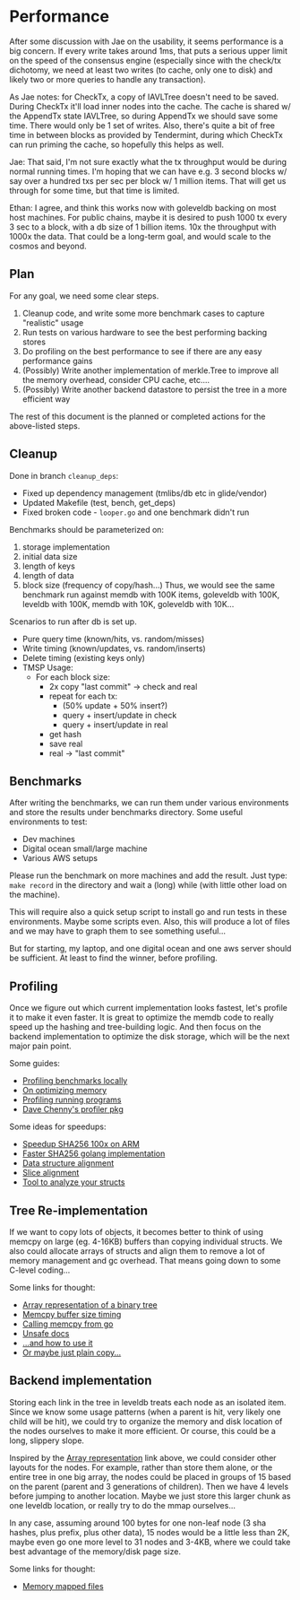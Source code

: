 # Performance

After some discussion with Jae on the usability, it seems performance is a big concern.  If every write takes around 1ms, that puts a serious upper limit on the speed of the consensus engine (especially since with the check/tx dichotomy, we need at least two writes (to cache, only one to disk) and likely two or more queries to handle any transaction).

As Jae notes: for CheckTx, a copy of IAVLTree doesn't need to be saved. During CheckTx it'll load inner nodes into the cache. The cache is shared w/ the AppendTx state IAVLTree, so during AppendTx we should save some time. There would only be 1 set of writes. Also, there's quite a bit of free time in between blocks as provided by Tendermint, during which CheckTx can run priming the cache, so hopefully this helps as well.

Jae: That said, I'm not sure exactly what the tx throughput would be during normal running times. I'm hoping that we can have e.g. 3 second blocks w/ say over a hundred txs per sec per block w/ 1 million items. That will get us through for some time, but that time is limited.

Ethan: I agree, and think this works now with goleveldb backing on most host machines.  For public chains, maybe it is desired to push 1000 tx every 3 sec to a block, with a db size of 1 billion items.  10x the throughput with 1000x the data.  That could be a long-term goal, and would scale to the cosmos and beyond.

## Plan

For any goal, we need some clear steps.

1) Cleanup code, and write some more benchmark cases to capture "realistic" usage
2) Run tests on various hardware to see the best performing backing stores
3) Do profiling on the best performance to see if there are any easy performance gains
4) (Possibly) Write another implementation of merkle.Tree to improve all the memory overhead, consider CPU cache, etc....
5) (Possibly) Write another backend datastore to persist the tree in a more efficient way

The rest of this document is the planned or completed actions for the above-listed steps.

## Cleanup

Done in branch `cleanup_deps`:
  * Fixed up dependency management (tmlibs/db etc in glide/vendor)
  * Updated Makefile (test, bench, get_deps)
  * Fixed broken code - `looper.go` and one benchmark didn't run

Benchmarks should be parameterized on:
  1) storage implementation
  2) initial data size
  3) length of keys
  4) length of data
  5) block size (frequency of copy/hash...)
Thus, we would see the same benchmark run against memdb with 100K items, goleveldb with 100K, leveldb with 100K, memdb with 10K, goleveldb with 10K...

Scenarios to run after db is set up.
  * Pure query time (known/hits, vs. random/misses)
  * Write timing (known/updates, vs. random/inserts)
  * Delete timing (existing keys only)
  * TMSP Usage:
    * For each block size:
      * 2x copy "last commit" -> check and real
      * repeat for each tx:
        * (50% update + 50% insert?)
        * query + insert/update in check
        * query + insert/update in real
      * get hash
      * save real
      * real -> "last commit"


## Benchmarks

After writing the benchmarks, we can run them under various environments and store the results under benchmarks directory.  Some useful environments to test:

  * Dev machines
  * Digital ocean small/large machine
  * Various AWS setups

Please run the benchmark on more machines and add the result.  Just type: `make record` in the directory and wait a (long) while (with little other load on the machine).

This will require also a quick setup script to install go and run tests in these environments.  Maybe some scripts even. Also, this will produce a lot of files and we may have to graph them to see something useful...

But for starting, my laptop, and one digital ocean and one aws server should be sufficient. At least to find the winner, before profiling.


## Profiling

Once we figure out which current implementation looks fastest, let's profile it to make it even faster.  It is great to optimize the memdb code to really speed up the hashing and tree-building logic.  And then focus on the backend implementation to optimize the disk storage, which will be the next major pain point.

Some guides:

  * [Profiling benchmarks locally](https://medium.com/@hackintoshrao/daily-code-optimization-using-benchmarks-and-profiling-in-golang-gophercon-india-2016-talk-874c8b4dc3c5#.jmnd8w2qr)
  * [On optimizing memory](https://signalfx.com/blog/a-pattern-for-optimizing-go-2/)
  * [Profiling running programs](http://blog.ralch.com/tutorial/golang-performance-and-memory-analysis/)
  * [Dave Chenny's profiler pkg](https://github.com/pkg/profile)

Some ideas for speedups:

  * [Speedup SHA256 100x on ARM](https://blog.minio.io/accelerating-sha256-by-100x-in-golang-on-arm-1517225f5ff4#.pybt7bb3w)
  * [Faster SHA256 golang implementation](https://github.com/minio/sha256-simd)
  * [Data structure alignment](http://stackoverflow.com/questions/39063530/optimising-datastructure-word-alignment-padding-in-golang)
  * [Slice alignment](http://blog.chewxy.com/2016/07/25/on-the-memory-alignment-of-go-slice-values/)
  * [Tool to analyze your structs](https://github.com/dominikh/go-structlayout)

## Tree Re-implementation

If we want to copy lots of objects, it becomes better to think of using memcpy on large (eg. 4-16KB) buffers than copying individual structs.  We also could allocate arrays of structs and align them to remove a lot of memory management and gc overhead. That means going down to some C-level coding...

Some links for thought:

  * [Array representation of a binary tree](http://www.cse.hut.fi/en/research/SVG/TRAKLA2/tutorials/heap_tutorial/taulukkona.html)
  * [Memcpy buffer size timing](http://stackoverflow.com/questions/21038965/why-does-the-speed-of-memcpy-drop-dramatically-every-4kb)
  * [Calling memcpy from go](https://github.com/jsgilmore/shm/blob/master/memcpy.go)
  * [Unsafe docs](https://godoc.org/unsafe)
  * [...and how to use it](https://copyninja.info/blog/workaround-gotypesystems.html)
  * [Or maybe just plain copy...](https://godoc.org/builtin#copy)

## Backend implementation

Storing each link in the tree in leveldb treats each node as an isolated item.  Since we know some usage patterns (when a parent is hit, very likely one child will be hit), we could try to organize the memory and disk location of the nodes ourselves to make it more efficient.  Or course, this could be a long, slippery slope.

Inspired by the [Array representation](http://www.cse.hut.fi/en/research/SVG/TRAKLA2/tutorials/heap_tutorial/taulukkona.html) link above, we could consider other layouts for the nodes. For example, rather than store them alone, or the entire tree in one big array, the nodes could be placed in groups of 15 based on the parent (parent and 3 generations of children).  Then we have 4 levels before jumping to another location.  Maybe we just store this larger chunk as one leveldb location, or really try to do the mmap ourselves...

In any case, assuming around 100 bytes for one non-leaf node (3 sha hashes, plus prefix, plus other data), 15 nodes would be a little less than 2K, maybe even go one more level to 31 nodes and 3-4KB, where we could take best advantage of the memory/disk page size.

Some links for thought:

  * [Memory mapped files](https://github.com/edsrzf/mmap-go)
